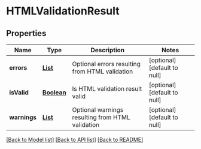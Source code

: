 # HTMLValidationResult
## Properties

Name | Type | Description | Notes
------------ | ------------- | ------------- | -------------
**errors** | [**List**](ValidationMessage.md) | Optional errors resulting from HTML validation | [optional] [default to null]
**isValid** | [**Boolean**](boolean.md) | Is HTML validation result valid | [optional] [default to null]
**warnings** | [**List**](ValidationMessage.md) | Optional warnings resulting from HTML validation | [optional] [default to null]

[[Back to Model list]](../README.md#documentation-for-models) [[Back to API list]](../README.md#documentation-for-api-endpoints) [[Back to README]](../README.md)


